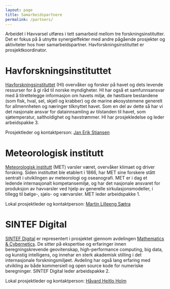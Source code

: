```yaml
---
layout: page
title: Samarbeidspartnere
permalink: /partners/
---
```


Arbeidet i Havvarsel utføres i tett samarbeid mellom tre forskningsinstitutter. Det er fokus på å utnytte synergieffekter med andre pågående prosjekter og aktiviteter hos hver samarbeidspartner. Havforskningsinstituttet er prosjektkoordinator.

# Havforskningsinstituttet
[Havforskningsinstituttet](https://www.hi.no/hi) (HI) overvåker og forsker på havet og dets levende ressurser for å gi råd til norske myndigheter. HI har også et samfunnsansvar med å tilrettelegge informasjon om havets miljø, de høstbare bestandene (som fisk, hval, sel, skjell og krabber) og de marine økosystemene generelt for allmennheten og næringer tilknyttet havet. Som en del av dette så har vi det nasjonale ansvar for datainnsamling av tilstanden til havet, som sjøtemperatur, saltholdighet og havstrømmer. HI har prosjekledelse og leder arbeidspakke 3. 

Prosjektleder og kontaktperson: [Jan Erik Stiansen](https://www.hi.no/hi/om-oss/ansatte/jan-erik-stiansen)

# Meteorologisk institutt
[Meteorologisk institutt](https://www.met.no/) (MET) varsler været, overvåker klimaet og driver forsking. Siden instituttet ble etablert i 1866, har MET sine forskere stått sentralt i utviklingen av meteorologi og oseanografi. MET er i dag et ledende internasjonalt kompetansemiljø, og har det nasjonale ansvaret for produksjon av havvarsler ved hjelp av generelle sirkulasjonsmodeller, i tillegg til bølge-, sjøis- og værvarsler. MET leder arbeidspakke 1.

Lokal prosjektleder og kontaktperson: [Martin Lilleeng Sætra](mailto:martinls+havvarsel@met.no)

# SINTEF Digital
[SINTEF Digital](https://www.sintef.no/digital/) er representert i prosjektet gjennom avdelingen [Mathematics & Cybernetics](https://www.sintef.no/en/digital/departments-new/applied-mathematics/computational-geoscience/#/). De sitter på ekspertise og erfaringer innen beregningskrevende geovitenskap, high-performance computing, big data, og kunstig intelligens, og innehar en sterk akademisk stilling i det internasjonale forskningsmiljøet. Avdeling har også lang erfaring med utvikling av både kommersiell og open source kode for numeriske beregninger. SINTEF Digital leder arbeidspakke 2.

[//]: # (SINTEF DIGITAL is a research division in SINTEF with 400 employees and is here represented by the Department of Mathematics and Cybernetics. They have relevant expertise and experience within computational geoscience and engineering, HPC, big data, and artificial intelligence, and have a strong academic standing in the international community. The department has long experience with developing commercial and open-source numerical simulation code.)

Lokal prosjektleder og kontaktperson: [Håvard Heitlo Holm](https://www.sintef.no/alle-ansatte/ansatt/?empid=5205)
